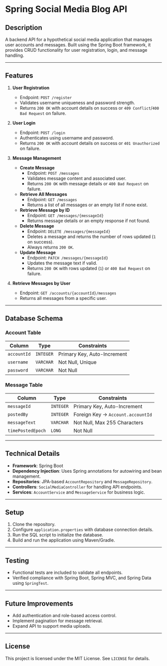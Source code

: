 # Spring Social Media Blog API

## Description
A backend API for a hypothetical social media application that manages user accounts and messages. Built using the Spring Boot framework, it provides CRUD functionality for user registration, login, and message handling.

---

## Features
1. **User Registration**  
   - Endpoint: `POST /register`  
   - Validates username uniqueness and password strength.
   - Returns `200 OK` with account details on success or `409 Conflict`/`400 Bad Request` on failure.

2. **User Login**  
   - Endpoint: `POST /login`  
   - Authenticates using username and password.  
   - Returns `200 OK` with account details on success or `401 Unauthorized` on failure.

3. **Message Management**  
   - **Create Message**  
     - Endpoint: `POST /messages`  
     - Validates message content and associated user.  
     - Returns `200 OK` with message details or `400 Bad Request` on failure.
   - **Retrieve All Messages**  
     - Endpoint: `GET /messages`  
     - Returns a list of all messages or an empty list if none exist.  
   - **Retrieve Message by ID**  
     - Endpoint: `GET /messages/{messageId}`  
     - Returns message details or an empty response if not found.
   - **Delete Message**  
     - Endpoint: `DELETE /messages/{messageId}`  
     - Deletes a message and returns the number of rows updated (`1` on success).  
     - Always returns `200 OK`.
   - **Update Message**  
     - Endpoint: `PATCH /messages/{messageId}`  
     - Updates the message text if valid.  
     - Returns `200 OK` with rows updated (`1`) or `400 Bad Request` on failure.

4. **Retrieve Messages by User**  
   - Endpoint: `GET /accounts/{accountId}/messages`  
   - Returns all messages from a specific user.

---

## Database Schema

### Account Table
| Column       | Type        | Constraints            |
|--------------|-------------|------------------------|
| `accountId`  | `INTEGER`   | Primary Key, Auto-Increment |
| `username`   | `VARCHAR`   | Not Null, Unique       |
| `password`   | `VARCHAR`   | Not Null              |

### Message Table
| Column           | Type        | Constraints                |
|-------------------|-------------|----------------------------|
| `messageId`       | `INTEGER`   | Primary Key, Auto-Increment |
| `postedBy`        | `INTEGER`   | Foreign Key -> `Account.accountId` |
| `messageText`     | `VARCHAR`   | Not Null, Max 255 Characters |
| `timePostedEpoch` | `LONG`      | Not Null                  |

---

## Technical Details

- **Framework**: Spring Boot  
- **Dependency Injection**: Uses Spring annotations for autowiring and bean management.  
- **Repositories**: JPA-based `AccountRepository` and `MessageRepository`.  
- **Controllers**: `SocialMediaController` for handling API endpoints.  
- **Services**: `AccountService` and `MessageService` for business logic.

---

## Setup

1. Clone the repository.
2. Configure `application.properties` with database connection details.
3. Run the SQL script to initialize the database.
4. Build and run the application using Maven/Gradle.

---

## Testing

- Functional tests are included to validate all endpoints.
- Verified compliance with Spring Boot, Spring MVC, and Spring Data using `SpringTest`.

---

## Future Improvements

- Add authentication and role-based access control.
- Implement pagination for message retrieval.
- Expand API to support media uploads.

---

## License

This project is licensed under the MIT License. See `LICENSE` for details.

